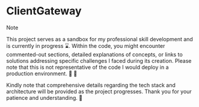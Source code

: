 # ClientGateway

> [!NOTE]
> This project serves as a sandbox for my professional skill development and is currently in progress :hourglass:. Within the code, you might encounter commented-out sections, detailed explanations of concepts, or links to solutions addressing specific challenges I faced during its creation. Please note that this is not representative of the code I would deploy in a production environment. :nut_and_bolt: :rocket:
>
> Kindly note that comprehensive details regarding the tech stack and architecture will be provided as the project progresses. Thank you for your patience and understanding. :ghost:
